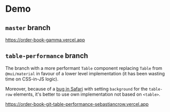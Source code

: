 # Demo

## `master` branch

https://order-book-gamma.vercel.app

## `table-performance` branch

The branch with a more performant `Table` component replacing `Table` from `@mui/material` in favour of a lower level implementation (it has been wasting time on CSS-in-JS logic).

Moreover, because of a [bug in Safari](https://stackoverflow.com/a/54432971/3945641) with setting `background` for the `table-row` elements, it's better to use own implementation not based on `<table>`. 

https://order-book-git-table-performance-sebastiancrow.vercel.app
